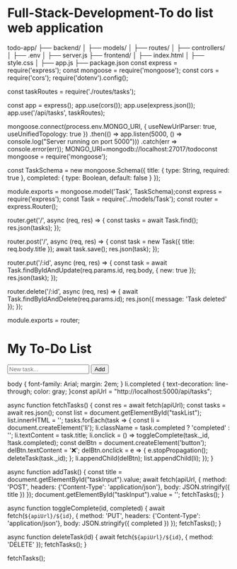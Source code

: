 # Full-Stack-Development-To do list web application 
todo-app/
├── backend/
│   ├── models/
│   ├── routes/
│   ├── controllers/
│   ├── .env
│   ├── server.js
├── frontend/
│   ├── index.html
│   ├── style.css
│   ├── app.js
├── package.json
const express = require('express');
const mongoose = require('mongoose');
const cors = require('cors');
require('dotenv').config();

const taskRoutes = require('./routes/tasks');

const app = express();
app.use(cors());
app.use(express.json());
app.use('/api/tasks', taskRoutes);

mongoose.connect(process.env.MONGO_URI, {
  useNewUrlParser: true,
  useUnifiedTopology: true
})
.then(() => app.listen(5000, () => console.log("Server running on port 5000")))
.catch(err => console.error(err));
MONGO_URI=mongodb://localhost:27017/todoconst mongoose = require('mongoose');

const TaskSchema = new mongoose.Schema({
  title: { type: String, required: true },
  completed: { type: Boolean, default: false }
});

module.exports = mongoose.model('Task', TaskSchema);const express = require('express');
const Task = require('../models/Task');
const router = express.Router();

router.get('/', async (req, res) => {
  const tasks = await Task.find();
  res.json(tasks);
});

router.post('/', async (req, res) => {
  const task = new Task({ title: req.body.title });
  await task.save();
  res.json(task);
});

router.put('/:id', async (req, res) => {
  const task = await Task.findByIdAndUpdate(req.params.id, req.body, { new: true });
  res.json(task);
});

router.delete('/:id', async (req, res) => {
  await Task.findByIdAndDelete(req.params.id);
  res.json({ message: 'Task deleted' });
});

module.exports = router;

<!DOCTYPE html>
<html>
<head>
  <title>To-Do List</title>
  <link rel="stylesheet" href="style.css" />
</head>
<body>
  <h1>My To-Do List</h1>
  <input type="text" id="taskInput" placeholder="New task..." />
  <button onclick="addTask()">Add</button>
  <ul id="taskList"></ul>
  <script src="app.js"></script>
</body>
</html>body {
  font-family: Arial;
  margin: 2em;
}
li.completed {
  text-decoration: line-through;
  color: gray;
}const apiUrl = "http://localhost:5000/api/tasks";

async function fetchTasks() {
  const res = await fetch(apiUrl);
  const tasks = await res.json();
  const list = document.getElementById("taskList");
  list.innerHTML = '';
  tasks.forEach(task => {
    const li = document.createElement('li');
    li.className = task.completed ? 'completed' : '';
    li.textContent = task.title;
    li.onclick = () => toggleComplete(task._id, !task.completed);
    const delBtn = document.createElement('button');
    delBtn.textContent = '❌';
    delBtn.onclick = e => {
      e.stopPropagation();
      deleteTask(task._id);
    };
    li.appendChild(delBtn);
    list.appendChild(li);
  });
}

async function addTask() {
  const title = document.getElementById("taskInput").value;
  await fetch(apiUrl, {
    method: 'POST',
    headers: {'Content-Type': 'application/json'},
    body: JSON.stringify({ title })
  });
  document.getElementById("taskInput").value = '';
  fetchTasks();
}

async function toggleComplete(id, completed) {
  await fetch(`${apiUrl}/${id}`, {
    method: 'PUT',
    headers: {'Content-Type': 'application/json'},
    body: JSON.stringify({ completed })
  });
  fetchTasks();
}

async function deleteTask(id) {
  await fetch(`${apiUrl}/${id}`, { method: 'DELETE' });
  fetchTasks();
}

fetchTasks();

